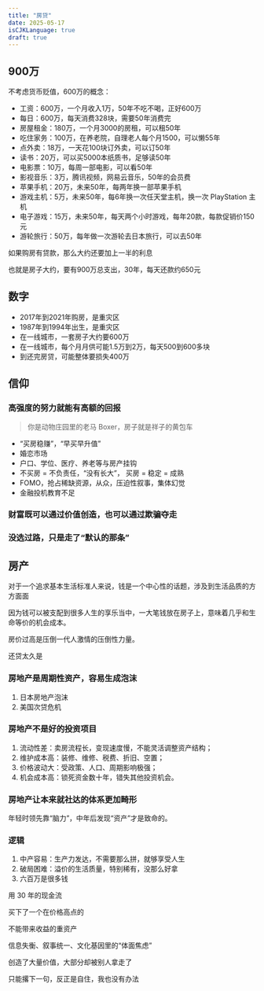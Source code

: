 ```yaml
---
title: "房贷"
date: 2025-05-17
isCJKLanguage: true
draft: true
---
```


## 900万

不考虑货币贬值，600万的概念：

- 工资：600万，一个月收入1万，50年不吃不喝，正好600万
- 每日：600万，每天消费328块，需要50年消费完
- 房屋租金：180万，一个月3000的房租，可以租50年
- 吃住家务：100万，在养老院，自理老人每个月1500，可以懒55年
- 点外卖：18万，一天花100块订外卖，可以订50年
- 读书：20万，可以买5000本纸质书，足够读50年
- 电影票：10万，每周一部电影，可以看50年
- 影视音乐：3万，腾讯视频，网易云音乐，50年的会员费
- 苹果手机：20万，未来50年，每两年换一部苹果手机
- 游戏主机：5万，未来50年，每6年换一次任天堂主机，换一次 PlayStation 主机
- 电子游戏：15万，未来50年，每天两个小时游戏，每年20款，每款促销价150元
- 游轮旅行：50万，每年做一次游轮去日本旅行，可以去50年

如果购房有贷款，那么大约还要加上一半的利息

也就是房子大约，要有900万总支出，30年，每天还款约650元

## 数字

- 2017年到2021年购房，是重灾区
- 1987年到1994年出生，是重灾区
- 在一线城市，一套房子大约要600万
- 在一线城市，每个月月供可能1.5万到2万，每天500到600多块
- 到还完房贷，可能整体要损失400万

## 信仰

### 高强度的努力就能有高额的回报

> 你是动物庄园里的老马 Boxer，房子就是祥子的黄包车

- “买房稳赚”，“早买早升值”
- 婚恋市场
- 户口、学位、医疗、养老等与房产挂钩
- 不买房 = 不负责任，“没有长大”， 买房 = 稳定 = 成熟
- FOMO，抢占稀缺资源，从众，压迫性叙事，集体幻觉
- 金融投机教育不足

### 财富既可以通过价值创造，也可以通过欺骗夺走

### 没选过路，只是走了“默认的那条”

## 房产

对于一个追求基本生活标准人来说，钱是一个中心性的话题，涉及到生活品质的方方面面

因为钱可以被支配到很多人生的享乐当中，一大笔钱放在房子上，意味着几乎和生命等价的机会成本。

房价过高是压倒一代人激情的压倒性力量。

还贷太久是

### 房地产是周期性资产，容易生成泡沫

1. 日本房地产泡沫
1. 美国次贷危机

### 房地产不是好的投资项目

1. 流动性差：卖房流程长，变现速度慢，不能灵活调整资产结构；
1. 维护成本高：装修、维修、税费、折旧、空置；
1. 价格波动大：受政策、人口、周期影响极强；
1. 机会成本高：锁死资金数十年，错失其他投资机会。

### 房地产让本来就社达的体系更加畸形

年轻时领先靠“脑力”，中年后发现“资产”才是致命的。



### 逻辑

1. 中产容易：生产力发达，不需要那么拼，就够享受人生
1. 破局困难：溢价的生活质量，特别稀有，没那么好拿
1. 六百万是很多钱

用 30 年的现金流

买下了一个在价格高点的

不能带来收益的重资产

信息失衡、叙事统一、文化基因里的“体面焦虑”

创造了大量价值，大部分却被别人拿走了

只能撂下一句，反正是自住，我也没有办法


[](https://www.bilibili.com/video/BV11S421R7qm)